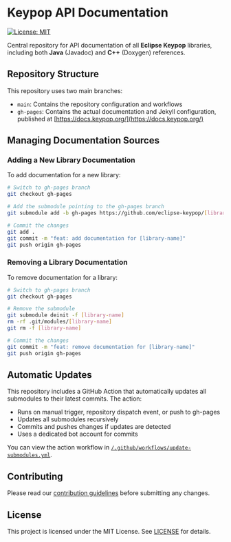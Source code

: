 # Keypop API Documentation

[![License: MIT](https://img.shields.io/badge/License-MIT-yellow.svg)](https://opensource.org/licenses/MIT)

Central repository for API documentation of all **Eclipse Keypop** libraries, including both **Java** (Javadoc) and
**C++** (Doxygen) references.

## Repository Structure

This repository uses two main branches:
- `main`: Contains the repository configuration and workflows
- `gh-pages`: Contains the actual documentation and Jekyll configuration, published at [https://docs.keypop.org/](https://docs.keypop.org/)

## Managing Documentation Sources

### Adding a New Library Documentation

To add documentation for a new library:

```bash
# Switch to gh-pages branch
git checkout gh-pages

# Add the submodule pointing to the gh-pages branch
git submodule add -b gh-pages https://github.com/eclipse-keypop/[library-name].git [library-name]

# Commit the changes
git add .
git commit -m "feat: add documentation for [library-name]"
git push origin gh-pages
```

### Removing a Library Documentation

To remove documentation for a library:

```bash
# Switch to gh-pages branch
git checkout gh-pages

# Remove the submodule
git submodule deinit -f [library-name]
rm -rf .git/modules/[library-name]
git rm -f [library-name]

# Commit the changes
git commit -m "feat: remove documentation for [library-name]"
git push origin gh-pages
```

## Automatic Updates

This repository includes a GitHub Action that automatically updates all submodules to their latest commits. The action:

- Runs on manual trigger, repository dispatch event, or push to gh-pages
- Updates all submodules recursively
- Commits and pushes changes if updates are detected
- Uses a dedicated bot account for commits

You can view the action workflow in [`/.github/workflows/update-submodules.yml`](https://github.com/eclipse-keypop/keypop-api-doc/blob/main/.github/workflows/update-submodules.yml).

## Contributing

Please read our [contribution guidelines](https://keypop.org/community/contributing/) before submitting any changes.

## License

This project is licensed under the MIT License. See [LICENSE](LICENSE) for details.